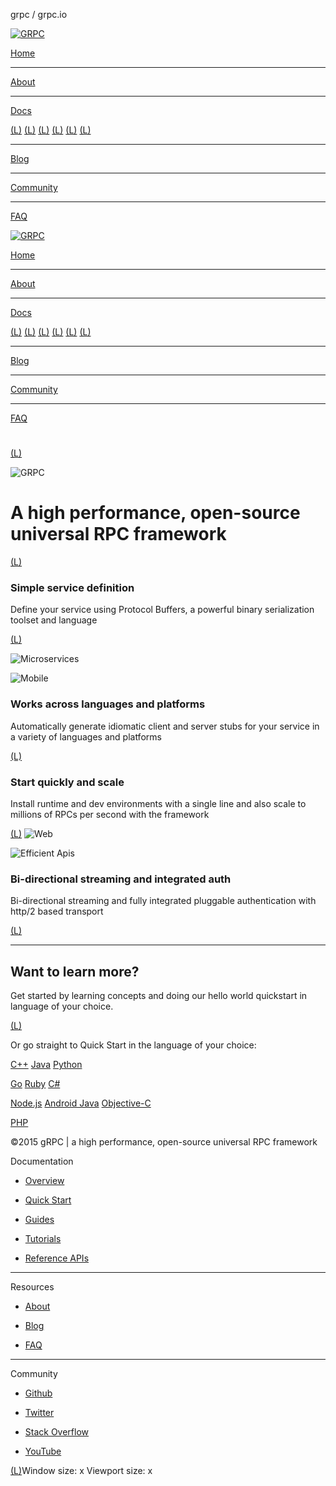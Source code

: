 grpc / grpc.io

 [![GRPC](../_resources/cfde0f4c08a6593492a47e890de73165.png)](https://grpc.io/)

[Home](https://grpc.io/)

* * *

[About](https://grpc.io/about/)

* * *

[Docs](https://grpc.io/docs/)

 [(L)](https://grpc.io/docs)  [(L)](https://grpc.io/docs/quickstart)  [(L)](https://grpc.io/docs/guides)  [(L)](https://grpc.io/docs/tutorials)  [(L)](https://grpc.io/docs/reference)  [(L)](https://grpc.io/docs/samples)

* * *

[Blog](https://grpc.io/blog/)

* * *

[Community](https://grpc.io/community/)

* * *

[FAQ](https://grpc.io/faq/)

 [![GRPC](../_resources/cfde0f4c08a6593492a47e890de73165.png)](https://grpc.io/)

[Home](https://grpc.io/)

* * *

[About](https://grpc.io/about/)

* * *

[Docs](https://grpc.io/docs/)

 [(L)](https://grpc.io/docs)  [(L)](https://grpc.io/docs/quickstart)  [(L)](https://grpc.io/docs/guides)  [(L)](https://grpc.io/docs/tutorials)  [(L)](https://grpc.io/docs/reference)  [(L)](https://grpc.io/docs/samples)

* * *

[Blog](https://grpc.io/blog/)

* * *

[Community](https://grpc.io/community/)

* * *

[FAQ](https://grpc.io/faq/)

#

 [(L)](https://github.com/grpc/)

   ![GRPC](../_resources/dc44aab696ccd0e24e5491d8a820d6ce.png)

# A high performance, open-source universal RPC framework

 [(L)](https://grpc.io/docs)

### Simple service definition

Define your service using Protocol Buffers, a powerful binary serialization toolset and language

 [(L)](https://grpc.io/docs/guides/concepts.html#service-definition)

 ![Microservices](../_resources/2561fe97fe9f91bf82485c0badab014c.png)

 ![Mobile](../_resources/880d8a53d03781319a0de3f163900778.png)

### Works across languages and platforms

Automatically generate idiomatic client and server stubs for your service in a variety of languages and platforms

 [(L)](https://grpc.io/about#osp)

### Start quickly and scale

Install runtime and dev environments with a single line and also scale to millions of RPCs per second with the framework

 [(L)](https://grpc.io/docs/quickstart)
 ![Web](../_resources/1f81bd389f103127b9cd688c3e4edbf7.png)

 ![Efficient Apis](../_resources/34f290e0daea3a97b9da86192f1b0dc5.png)

### Bi-directional streaming and integrated auth

Bi-directional streaming and fully integrated pluggable authentication with http/2 based transport

 [(L)](https://grpc.io/docs/guides/auth.html)

* * *

## Want to learn more?

Get started by learning concepts and doing our hello world quickstart in language of your choice.

 [(L)](https://grpc.io/docs)

Or go straight to Quick Start in the language of your choice:

 [C++](https://grpc.io/docs/quickstart/cpp.html)  [Java](https://grpc.io/docs/quickstart/java.html)  [Python](https://grpc.io/docs/quickstart/python.html)

 [Go](https://grpc.io/docs/quickstart/go.html)  [Ruby](https://grpc.io/docs/quickstart/ruby.html)  [C#](https://grpc.io/docs/quickstart/csharp.html)

 [Node.js](https://grpc.io/docs/quickstart/node.html)  [Android Java](https://grpc.io/docs/quickstart/android.html)  [Objective-C](https://grpc.io/docs/quickstart/objective-c.html)

 [PHP](https://grpc.io/docs/quickstart/php.html)

©2015 gRPC | a high performance, open-source universal RPC framework

 Documentation

- [Overview](https://grpc.io/docs/)

- [Quick Start](https://grpc.io/docs/quickstart)

- [Guides](https://grpc.io/docs/guides)

- [Tutorials](https://grpc.io/docs/tutorials)

- [Reference APIs](https://grpc.io/docs/reference)

* * *

 Resources

- [About](https://grpc.io/about)

- [Blog](https://grpc.io/blog)

- [FAQ](https://grpc.io/faq)

* * *

 Community

- [Github](https://github.com/grpc/)

- [Twitter](https://twitter.com/grpcio)

- [Stack Overflow](http://stackoverflow.com/tags/grpc/)

- [YouTube](https://www.youtube.com/channel/UCrnk1HWelWnYtF78YZX80fg)

[(L)](http://www.grpc.io/#)Window size:  x
Viewport size:  x
